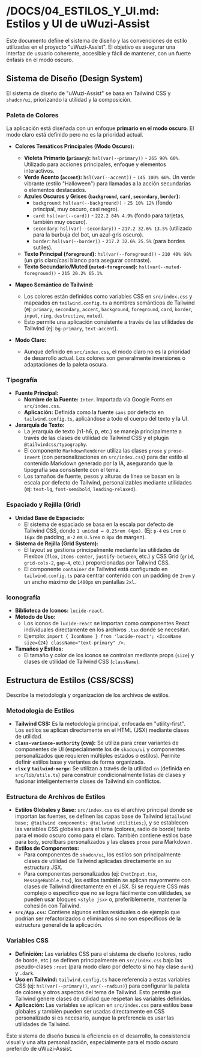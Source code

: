 # /DOCS/04_ESTILOS_Y_UI.md: Estilos y UI de uWuzi-Assist

Este documento define el sistema de diseño y las convenciones de estilo utilizadas en el proyecto "uWuzi-Assist". El objetivo es asegurar una interfaz de usuario coherente, accesible y fácil de mantener, con un fuerte énfasis en el modo oscuro.

## Sistema de Diseño (Design System)

El sistema de diseño de "uWuzi-Assist" se basa en Tailwind CSS y `shadcn/ui`, priorizando la utilidad y la composición.

### Paleta de Colores

La aplicación está diseñada con un enfoque **primario en el modo oscuro**. El modo claro está definido pero no es la prioridad actual.

*   **Colores Temáticos Principales (Modo Oscuro):**
    *   **Violeta Primario (`primary`):** `hsl(var(--primary))` - `265 90% 60%`. Utilizado para acciones principales, enfoque y elementos interactivos.
    *   **Verde Acento (`accent`):** `hsl(var(--accent))` - `145 100% 60%`. Un verde vibrante (estilo "Halloween") para llamadas a la acción secundarias o elementos destacados.
    *   **Azules Oscuros y Grises (`background`, `card`, `secondary`, `border`):**
        *   `background`: `hsl(var(--background))` - `25 10% 12%` (fondo principal, muy oscuro, casi negro).
        *   `card`: `hsl(var(--card))` - `222.2 84% 4.9%` (fondo para tarjetas, también muy oscuro).
        *   `secondary`: `hsl(var(--secondary))` - `217.2 32.6% 13.5%` (utilizado para la burbuja del bot, un azul-gris oscuro).
        *   `border`: `hsl(var(--border))` - `217.2 32.6% 25.5%` (para bordes sutiles).
    *   **Texto Principal (`foreground`):** `hsl(var(--foreground))` - `210 40% 98%` (un gris claro/casi blanco para asegurar contraste).
    *   **Texto Secundario/Muted (`muted-foreground`):** `hsl(var(--muted-foreground))` - `215 20.2% 65.1%`.

*   **Mapeo Semántico de Tailwind:**
    *   Los colores están definidos como variables CSS en `src/index.css` y mapeados en `tailwind.config.ts` a nombres semánticos de Tailwind (ej: `primary`, `secondary`, `accent`, `background`, `foreground`, `card`, `border`, `input`, `ring`, `destructive`, `muted`).
    *   Esto permite una aplicación consistente a través de las utilidades de Tailwind (ej: `bg-primary`, `text-accent`).

*   **Modo Claro:**
    *   Aunque definido en `src/index.css`, el modo claro no es la prioridad de desarrollo actual. Los colores son generalmente inversiones o adaptaciones de la paleta oscura.

### Tipografía

*   **Fuente Principal:**
    *   **Nombre de la Fuente:** `Inter`. Importada vía Google Fonts en `src/index.css`.
    *   **Aplicación:** Definida como la fuente `sans` por defecto en `tailwind.config.ts`, aplicándose a todo el cuerpo del texto y la UI.
*   **Jerarquía de Texto:**
    *   La jerarquía de texto (h1-h6, p, etc.) se maneja principalmente a través de las clases de utilidad de Tailwind CSS y el plugin `@tailwindcss/typography`.
    *   El componente `MarkdownRenderer` utiliza las clases `prose` y `prose-invert` (con personalizaciones en `src/index.css`) para dar estilo al contenido Markdown generado por la IA, asegurando que la tipografía sea consistente con el tema.
    *   Los tamaños de fuente, pesos y alturas de línea se basan en la escala por defecto de Tailwind, personalizables mediante utilidades (ej: `text-lg`, `font-semibold`, `leading-relaxed`).

### Espaciado y Rejilla (Grid)

*   **Unidad Base de Espaciado:**
    *   El sistema de espaciado se basa en la escala por defecto de Tailwind CSS, donde `1 unidad = 0.25rem (4px)`. (Ej: `p-4` es `1rem` o `16px` de padding, `m-2` es `0.5rem` o `8px` de margen).
*   **Sistema de Rejilla (Grid System):**
    *   El layout se gestiona principalmente mediante las utilidades de Flexbox (`flex`, `items-center`, `justify-between`, etc.) y CSS Grid (`grid`, `grid-cols-2`, `gap-4`, etc.) proporcionadas por Tailwind CSS.
    *   El componente `container` de Tailwind está configurado en `tailwind.config.ts` para centrar contenido con un padding de `2rem` y un ancho máximo de `1400px` en pantallas `2xl`.

### Iconografía

*   **Biblioteca de Iconos:** `lucide-react`.
*   **Método de Uso:**
    *   Los iconos de `lucide-react` se importan como componentes React individuales directamente en los archivos `.tsx` donde se necesitan.
    *   Ejemplo: `import { IconName } from 'lucide-react'; <IconName size={24} className="text-primary" />`.
*   **Tamaños y Estilos:**
    *   El tamaño y color de los iconos se controlan mediante props (`size`) y clases de utilidad de Tailwind CSS (`className`).

## Estructura de Estilos (CSS/SCSS)

Describe la metodología y organización de los archivos de estilos.

### Metodología de Estilos

*   **Tailwind CSS:** Es la metodología principal, enfocada en "utility-first". Los estilos se aplican directamente en el HTML (JSX) mediante clases de utilidad.
*   **`class-variance-authority` (cva):** Se utiliza para crear variantes de componentes de UI (especialmente los de `shadcn/ui` y componentes personalizados que requieren múltiples estados o estilos). Permite definir estilos base y variantes de forma organizada.
*   **`clsx` y `tailwind-merge`:** Se utilizan a través de la utilidad `cn` (definida en `src/lib/utils.ts`) para construir condicionalmente listas de clases y fusionar inteligentemente clases de Tailwind sin conflictos.

### Estructura de Archivos de Estilos

*   **Estilos Globales y Base:** `src/index.css` es el archivo principal donde se importan las fuentes, se definen las capas base de Tailwind (`@tailwind base; @tailwind components; @tailwind utilities;`), y se establecen las variables CSS globales para el tema (colores, radio de borde) tanto para el modo oscuro como para el claro. También contiene estilos base para `body`, scrollbars personalizados y las clases `prose` para Markdown.
*   **Estilos de Componentes:**
    *   Para componentes de `shadcn/ui`, los estilos son principalmente clases de utilidad de Tailwind aplicadas directamente en su estructura JSX.
    *   Para componentes personalizados (ej: `ChatInput.tsx`, `MessageBubble.tsx`), los estilos también se aplican mayormente con clases de Tailwind directamente en el JSX. Si se requiere CSS más complejo o específico que no se logra fácilmente con utilidades, se pueden usar bloques `<style jsx>` o, preferiblemente, mantener la cohesión con Tailwind.
*   **`src/App.css`:** Contiene algunos estilos residuales o de ejemplo que podrían ser refactorizados o eliminados si no son específicos de la estructura general de la aplicación.

### Variables CSS

*   **Definición:** Las variables CSS para el sistema de diseño (colores, radio de borde, etc.) se definen principalmente en `src/index.css` bajo las pseudo-clases `:root` (para modo claro por defecto si no hay clase `dark`) y `.dark`.
*   **Uso en Tailwind:** `tailwind.config.ts` hace referencia a estas variables CSS (ej: `hsl(var(--primary))`, `var(--radius)`) para configurar la paleta de colores y otros aspectos del tema de Tailwind. Esto permite que Tailwind genere clases de utilidad que respetan las variables definidas.
*   **Aplicación:** Las variables se aplican en `src/index.css` para estilos base globales y también pueden ser usadas directamente en CSS personalizado si es necesario, aunque la preferencia es usar las utilidades de Tailwind.

Este sistema de diseño busca la eficiencia en el desarrollo, la consistencia visual y una alta personalización, especialmente para el modo oscuro preferido de uWuzi-Assist.

